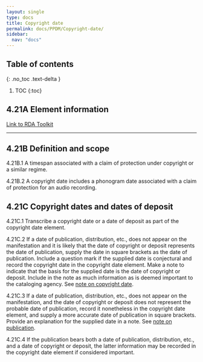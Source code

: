 ```yaml
---
layout: single
type: docs
title: Copyright date
permalink: docs/PPDM/Copyright-date/
sidebar:
  nav: "docs"
---
```



## Table of contents
{: .no_toc .text-delta }

1. TOC
{:toc}

## 4.21A Element information

[Link to RDA Toolkit](https://beta.rdatoolkit.org/Content/Index?externalId=en-US_ala-452cb3af-3c8e-3c20-8d59-2362ad325a09)

---

## 4.21B Definition and scope

<a name="4.21B.1">4.21B.1</a> A timespan associated with a claim of protection under copyright or a similar regime.

<a name="4.21B.2">4.21B.2</a> A copyright date includes a phonogram date associated with a claim of protection for an audio recording.


## 4.21C Copyright dates and dates of deposit 

<a name="4.21C.1">4.21C.1</a> Transcribe a copyright date or a date of deposit as part of the copyright date element.

<a name="4.21C.2">4.21C.2</a> If a date of publication, distribution, etc., does not appear on the manifestation and it is likely that the date of copyright or deposit represents the date of publication, supply the date in square brackets as the date of publication. Include a question mark if the supplied date is conjectural and record the copyright date in the copyright date element. Make a note to indicate that the basis for the supplied date is the date of copyright or deposit. Include in the note as much information as is deemed important to the cataloging agency. See [note on copyright date](https://ladylazarus3.github.io/Test2/docs/PPDM/Note-on-copyright-date/). 

<a name="4.21C.3">4.21C.3</a> If a date of publication, distribution, etc., does not appear on the manifestation, and the date of copyright or deposit does not represent the probable date of publication,  record it nonetheless in the copyright date element, and supply a more accurate date of publication in square brackets. Provide an explanation for the supplied date in a note. See [note on publication](https://ladylazarus3.github.io/Test2/docs/PPDM/Date-of-publication/).

<a name="4.21C.4">4.21C.4</a> If the publication bears both a date of publication, distribution, etc., and a date of copyright or deposit, the latter information may be recorded in the copyright date element if considered important.
